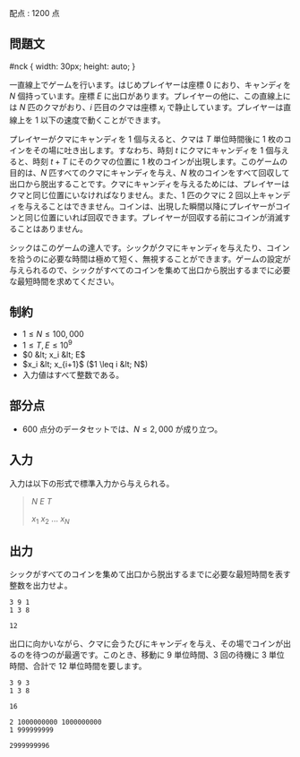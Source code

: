 配点 : $1200$ 点

## 問題文

   #nck {
      width: 30px;
      height: auto;
   }

一直線上でゲームを行います。はじめプレイヤーは座標 $0$ におり、キャンディを $N$ 個持っています。座標 $E$ に出口があります。プレイヤーの他に、この直線上には $N$ 匹のクマがおり、$i$ 匹目のクマは座標 $x_i$ で静止しています。プレイヤーは直線上を $1$ 以下の速度で動くことができます。

プレイヤーがクマにキャンディを $1$ 個与えると、クマは $T$ 単位時間後に $1$ 枚のコインをその場に吐き出します。すなわち、時刻 $t$ にクマにキャンディを $1$ 個与えると、時刻 $t+T$ にそのクマの位置に $1$ 枚のコインが出現します。このゲームの目的は、$N$ 匹すべてのクマにキャンディを与え、$N$ 枚のコインをすべて回収して出口から脱出することです。クマにキャンディを与えるためには、プレイヤーはクマと同じ位置にいなければなりません。また、$1$ 匹のクマに $2$ 回以上キャンディを与えることはできません。コインは、出現した瞬間以降にプレイヤーがコインと同じ位置にいれば回収できます。プレイヤーが回収する前にコインが消滅することはありません。

シックはこのゲームの達人です。シックがクマにキャンディを与えたり、コインを拾うのに必要な時間は極めて短く、無視することができます。ゲームの設定が与えられるので、シックがすべてのコインを集めて出口から脱出するまでに必要な最短時間を求めてください。

## 制約

- $1 \leq N \leq 100,000$
- $1 \leq T, E \leq 10^9$
- $0 &lt; x_i &lt; E$
- $x_i &lt; x_{i+1}$ ($1 \leq i &lt; N$)
- 入力値はすべて整数である。

## 部分点

- $600$ 点分のデータセットでは、$N \leq 2,000$ が成り立つ。

## 入力

入力は以下の形式で標準入力から与えられる。

> $N$ $E$ $T$
> 
> $x_1$ $x_2$ $...$ $x_N$

## 出力

シックがすべてのコインを集めて出口から脱出するまでに必要な最短時間を表す整数を出力せよ。

```input1
3 9 1
1 3 8
```

```output1
12
```

出口に向かいながら、クマに会うたびにキャンディを与え、その場でコインが出るのを待つのが最適です。このとき、移動に $9$ 単位時間、$3$ 回の待機に $3$ 単位時間、合計で $12$ 単位時間を要します。

```input2
3 9 3
1 3 8
```

```output2
16
```

```input3
2 1000000000 1000000000
1 999999999
```

```output3
2999999996
```